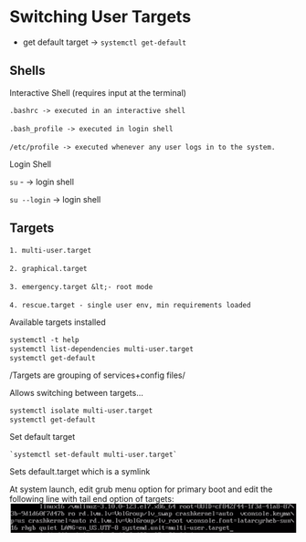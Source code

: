 # Switching User Targets

* get default target -&gt; `systemctl get-default`

## Shells

Interactive Shell \(requires input at the terminal\)

```
.bashrc -> executed in an interactive shell

.bash_profile -> executed in login shell

/etc/profile -> executed whenever any user logs in to the system.
```

Login Shell

`su` - -&gt; login shell

`su --login` -&gt; login shell

## Targets

	1. multi-user.target

	2. graphical.target

	3. emergency.target &lt;- root mode

	4. rescue.target - single user env, min requirements loaded



Available targets installed

```
systemctl -t help
systemctl list-dependencies multi-user.target
systemctl get-default
```

/Targets are grouping of services+config files/



Allows switching between targets…

```
systemctl isolate multi-user.target
systemctl get-default
```

Set default target

	`systemctl set-default multi-user.target`

Sets default.target which is a symlink



At system launch, edit grub menu option for primary boot and edit the following line with tail end option of targets:![](/assets/rhel-targets-1.png)

